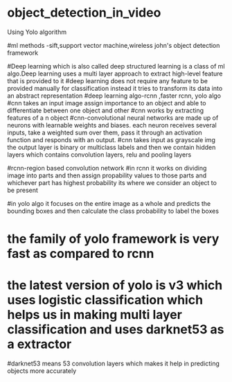 # object_detection_in_video
Using Yolo algorithm

#ml methods -sift,support vector machine,wireless john's object detection framework

#Deep learning which is also called deep structured learning is a class of ml algo.Deep learning uses a multi layer approach to extract high-level feature that is provided to it
#deep learning does not require any feature to be provided manually for classification instead it tries to transform its data into an abstract representation
#deep learning algo-rcnn ,faster rcnn, yolo algo
#cnn takes an input image assign importance to an object and able to differentiate between one object and other
#cnn works by extracting features of a n object
#cnn-convolutional neural networks are made up of neurons with learnable weights and biases. each neuron receives several inputs, take a weighted sum over them, pass it through an activation function and responds with an output.
#cnn takes input as grayscale img the output layer is binary or multiclass labels and then we contain hidden layers which contains convolution layers, relu and pooling layers

#rcnn-region based convolution network
#in rcnn it works on dividing image into parts and then assign propability values to those parts and whichever part has highest probability its where we consider an object to be present

#in yolo algo it focuses on the entire image as a whole and predicts the bounding boxes and then calculate the class probability to label the boxes
# the family of yolo framework is very fast as compared to rcnn
#  the latest version of yolo is v3 which uses logistic classification which helps us in making multi layer classification and uses darknet53 as a extractor
#darknet53 means 53 convolution layers which makes it help in predicting objects more accurately

